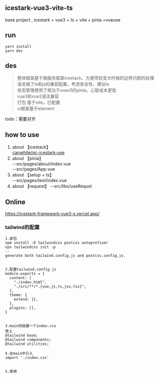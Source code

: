## icestark-vue3-vite-ts
base project , icestark + vue3 + ts + vite + pinia +vueuse


## run 
```
yarn install
yarn dev
```


## des

> 整体框架基于微服务框架icestack，方便项目变大时候的边界问题的处理  
> 语言做了ts和js的兼容配置，考虑安全性，建议ts  
> 状态管理使用了相当于vuex5的pinia，心智成本更低    
> vue3和vue2语法兼容  
> 打包 基于vite，已配置  
> ui框架基于element  

todo：需要对齐

## how to use

1. about 【icestack】  
[canwhite/qc-icestark-use](https://github.com/canwhite/qc-icestark-use)
2. about 【pinia】    
--src/pages/about/index.vue  
--src/pages/App.vue 
3. about 【setup + ts】  
--src/pages/test/index.vue
4. about 【request】
--src/libs/useRequst


## Online

https://icestark-framework-vue3-x.vercel.app/



### tailwind的配置
```
1.装包
npm install -D tailwindcss postcss autoprefixer
npx tailwindcss init -p
--
generate both tailwind.config.js and postcss.config.js.


2.配置tailwind.config.js
module.exports = {
  content: [
    "./index.html",
    "./src/**/*.{vue,js,ts,jsx,tsx}",
  ],
  theme: {
    extend: {},
  },
  plugins: [],
}


3.main同级建一个index.css
放上
@tailwind base;
@tailwind components;
@tailwind utilities;

4.在main中引入
import './index.css'


5.使用


```
